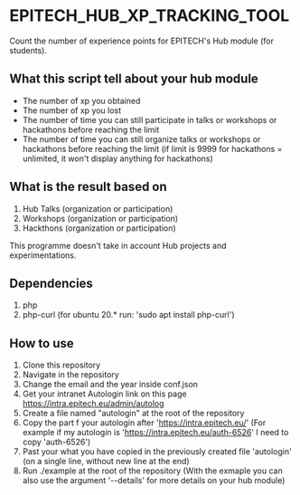 # EPITECH_HUB_XP_TRACKING_TOOL
Count the number of experience points for EPITECH's Hub module (for students).

## What this script tell about your hub module
- The number of xp you obtained
- The number of xp you lost
- The number of time you can still participate in talks or workshops or hackathons before reaching the limit
- The number of time you can still organize talks or workshops or hackathons before reaching the limit (if limit is 9999 for hackathons = unlimited, it won't display anything for hackathons)

## What is the result based on
1. Hub Talks (organization or participation)
2. Workshops (organization or participation)
3. Hackthons (organization or participation)

This programme doesn't take in account Hub projects and experimentations.

## Dependencies
1. php
2. php-curl (for ubuntu 20.* run: 'sudo apt install php-curl')

## How to use
1. Clone this repository
2. Navigate in the repository
3. Change the email and the year inside conf.json
4. Get your intranet Autologin link on this page https://intra.epitech.eu/admin/autolog
5. Create a file named "autologin" at the root of the repository
6. Copy the part f your autologin after 'https://intra.epitech.eu/'
(For example if my autologin is 'https://intra.epitech.eu/auth-6526' I need to copy 'auth-6526')
7. Past your what you have copied in the previously created file 'autologin' (on a single line, without new line at the end)
8. Run ./example at the root of the repository
(With the exmaple you can also use the argument '--details' for more details on your hub module)
